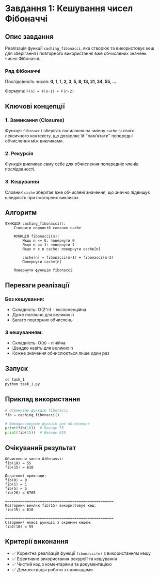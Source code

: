 # Завдання 1: Кешування чисел Фібоначчі

## Опис завдання

Реалізація функції `caching_fibonacci`, яка створює та використовує кеш для зберігання і повторного використання вже обчислених значень чисел Фібоначчі.

### Ряд Фібоначчі
Послідовність чисел: **0, 1, 1, 2, 3, 5, 8, 13, 21, 34, 55, ...**

Формула: `F(n) = F(n-1) + F(n-2)`

## Ключові концепції

### 1. **Замикання (Closures)**
Функція `fibonacci` зберігає посилання на змінну `cache` зі свого лексичного контексту, що дозволяє їй "пам'ятати" попередні обчислення між викликами.

### 2. **Рекурсія**
Функція викликає саму себе для обчислення попередніх членів послідовності.

### 3. **Кешування**
Словник `cache` зберігає вже обчислені значення, що значно підвищує швидкість при повторних викликах.

## Алгоритм

```
ФУНКЦІЯ caching_fibonacci():
    Створити порожній словник cache
    
    ФУНКЦІЯ fibonacci(n):
        Якщо n <= 0: повернути 0
        Якщо n == 1: повернути 1
        Якщо n є в cache: повернути cache[n]
        
        cache[n] = fibonacci(n-1) + fibonacci(n-2)
        Повернути cache[n]
    
    Повернути функцію fibonacci
```

## Переваги реалізації

### Без кешування:
- Складність: O(2^n) - експоненційна
- Дуже повільно для великих n
- Багато повторних обчислень

### З кешуванням:
- Складність: O(n) - лінійна
- Швидко навіть для великих n
- Кожне значення обчислюється лише один раз

## Запуск

```bash
cd task_1
python task_1.py
```

## Приклад використання

```python
# Отримуємо функцію fibonacci
fib = caching_fibonacci()

# Використовуємо функцію для обчислення
print(fib(10))  # Виведе 55
print(fib(15))  # Виведе 610
```

## Очікуваний результат

```
Обчислення чисел Фібоначчі:
fib(10) = 55
fib(15) = 610

Додаткові приклади:
fib(0) = 0
fib(1) = 1
fib(5) = 5
fib(20) = 6765

==================================================
Повторний виклик fib(15) використовує кеш:
fib(15) = 610

==================================================
Створення нової функції з окремим кешем:
fib2(10) = 55
```

## Критерії виконання

- ✅ Коректна реалізація функції `fibonacci(n)` з використанням кешу
- ✅ Ефективне використання рекурсії та кешування
- ✅ Чистий код з коментарями та документацією
- ✅ Демонстрація роботи з прикладами

